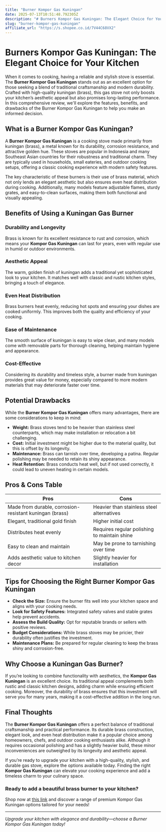 ```yaml
---
title: "Burner Kompor Gas Kuningan"
date: 2025-07-13T10:51:48.792305Z
description: "# Burners Kompor Gas Kuningan: The Elegant Choice for Your Kitchen..."
slug: "burner-kompor-gas-kuningan"
affiliate_url: "https://s.shopee.co.id/7V44C68VX2"
---
```

# Burners Kompor Gas Kuningan: The Elegant Choice for Your Kitchen

When it comes to cooking, having a reliable and stylish stove is essential. The **Burner Kompor Gas Kuningan** stands out as an excellent option for those seeking a blend of traditional craftsmanship and modern durability. Crafted with high-quality kuningan (brass), this gas stove not only boosts your kitchen’s aesthetic appeal but also promises long-lasting performance. In this comprehensive review, we'll explore the features, benefits, and drawbacks of the Burner Kompor Gas Kuningan to help you make an informed decision.

## What is a Burner Kompor Gas Kuningan?

A **Burner Kompor Gas Kuningan** is a cooking stove made primarily from kuningan (brass), a metal known for its durability, corrosion resistance, and attractive golden hue. These stoves are popular in Indonesia and many Southeast Asian countries for their robustness and traditional charm. They are typically used in households, small eateries, and outdoor cooking setups, offering a classic cooking experience with modern safety features.

The key characteristic of these burners is their use of brass material, which not only lends an elegant aesthetic but also ensures even heat distribution during cooking. Additionally, many models feature adjustable flames, sturdy grates, and easy-to-clean surfaces, making them both functional and visually appealing.

## Benefits of Using a Kuningan Gas Burner

### Durability and Longevity
Brass is known for its excellent resistance to rust and corrosion, which means your **Kompor Gas Kuningan** can last for years, even with regular use in humid or outdoor environments.

### Aesthetic Appeal
The warm, golden finish of kuningan adds a traditional yet sophisticated look to your kitchen. It matches well with classic and rustic kitchen styles, bringing a touch of elegance.

### Even Heat Distribution
Brass burners heat evenly, reducing hot spots and ensuring your dishes are cooked uniformly. This improves both the quality and efficiency of your cooking.

### Ease of Maintenance
The smooth surface of kuningan is easy to wipe clean, and many models come with removable parts for thorough cleaning, helping maintain hygiene and appearance.

### Cost-Effective
Considering its durability and timeless style, a burner made from kuningan provides great value for money, especially compared to more modern materials that may deteriorate faster over time.

## Potential Drawbacks

While the **Burner Kompor Gas Kuningan** offers many advantages, there are some considerations to keep in mind:

- **Weight:** Brass stoves tend to be heavier than stainless steel counterparts, which may make installation or relocation a bit challenging.
- **Cost:** Initial investment might be higher due to the material quality, but this is offset by its longevity.
- **Maintenance:** Brass can tarnish over time, developing a patina. Regular polishing may be needed to retain its shiny appearance.
- **Heat Retention:** Brass conducts heat well, but if not used correctly, it could lead to uneven heating in certain models.

## Pros & Cons Table

| **Pros** | **Cons** |
|------------|--------------|
| Made from durable, corrosion-resistant kuningan (brass) | Heavier than stainless steel alternatives |
| Elegant, traditional gold finish | Higher initial cost |
| Distributes heat evenly | Requires regular polishing to maintain shine |
| Easy to clean and maintain | May be prone to tarnishing over time |
| Adds aesthetic value to kitchen decor | Slightly heavier for installation |

## Tips for Choosing the Right Burner Kompor Gas Kuningan

- **Check the Size:** Ensure the burner fits well into your kitchen space and aligns with your cooking needs.
- **Look for Safety Features:** Integrated safety valves and stable grates help prevent accidents.
- **Assess the Build Quality:** Opt for reputable brands or sellers with positive reviews.
- **Budget Considerations:** While brass stoves may be pricier, their durability often justifies the investment.
- **Maintenance Plans:** Be prepared for regular cleaning to keep the brass shiny and corrosion-free.

## Why Choose a Kuningan Gas Burner?

If you’re looking to combine functionality with aesthetics, the **Kompor Gas Kuningan** is an excellent choice. Its traditional appeal complements both rustic and classic kitchen designs, adding charm while ensuring efficient cooking. Moreover, the durability of brass ensures that this investment will serve you for many years, making it a cost-effective addition in the long run.

## Final Thoughts

The **Burner Kompor Gas Kuningan** offers a perfect balance of traditional craftsmanship and practical performance. Its durable brass construction, elegant look, and even heat distribution make it a popular choice among homeowners, chefs, and outdoor cooking enthusiasts alike. Although it requires occasional polishing and has a slightly heavier build, these minor inconveniences are outweighed by its longevity and aesthetic appeal.

If you’re ready to upgrade your kitchen with a high-quality, stylish, and durable gas stove, explore the options available today. Finding the right **Kompor Gas Kuningan** can elevate your cooking experience and add a timeless charm to your culinary space.

### Ready to add a beautiful brass burner to your kitchen?  
Shop now at [this link](https://s.shopee.co.id/7V44C68VX2) and discover a range of premium Kompor Gas Kuningan options tailored for your needs!

---

*Upgrade your kitchen with elegance and durability—choose a Burner Kompor Gas Kuningan today!*